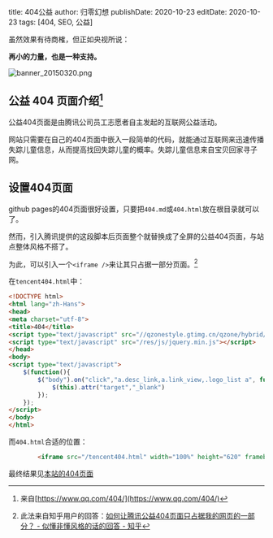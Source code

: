 title: 404公益
author: 归零幻想
publishDate: 2020-10-23
editDate: 2020-10-23
tags: [404, SEO, 公益]

<!--config-->

虽然效果有待商榷，但正如央视所说：

**再小的力量，也是一种支持。**

![banner_20150320.png](https://i.loli.net/2020/10/23/qjalVdmQo9GJxEr.png)

<!--summary-->

## 公益 404 页面介绍[^1]

[^1]:来自[https://www.qq.com/404/](https://www.qq.com/404/)

公益404页面是由腾讯公司员工志愿者自主发起的互联网公益活动。

网站只需要在自己的404页面中嵌入一段简单的代码，就能通过互联网来迅速传播失踪儿童信息，从而提高找回失踪儿童的概率。失踪儿童信息来自宝贝回家寻子网。

## 设置404页面

github pages的404页面很好设置，只要把`404.md`或`404.html`放在根目录就可以了。

然而，引入腾讯提供的这段脚本后页面整个就替换成了全屏的公益404页面，与站点整体风格不搭了。

为此，可以引入一个`<iframe />`来让其只占据一部分页面。[^2]

[^2]:此法来自知乎用户的回答：[如何让腾讯公益404页面只占据我的网页的一部分？ - 似懂非懂风格的话的回答 - 知乎](https://www.zhihu.com/question/41663588/answer/406346917)

在`tencent404.html`中：

```html
<!DOCTYPE html>
<html lang="zh-Hans">
<head>
<meta charset="utf-8">
<title>404</title>
<script type="text/javascript" src="//qzonestyle.gtimg.cn/qzone/hybrid/app/404/search_children.js" charset="utf-8" homePageUrl="/" homePageName="首页"></script>
<script type="text/javascript" src="/res/js/jquery.min.js"></script>
</head>
<body>
<script type="text/javascript">
	$(function(){
		$("body").on("click","a.desc_link,a.link_view,.logo_list a", function(){
			$(this).attr("target","_blank")
		});
	});
</script>
</body>
</html>
```

而`404.html`合适的位置：

```html
        <iframe src="/tencent404.html" width="100%" height="620" frameborder="0"></iframe>
```

最终结果见[本站的404页面](/404.html)
